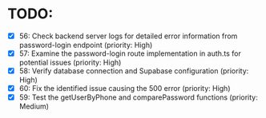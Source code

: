 # TODO:

- [x] 56: Check backend server logs for detailed error information from password-login endpoint (priority: High)
- [x] 57: Examine the password-login route implementation in auth.ts for potential issues (priority: High)
- [x] 58: Verify database connection and Supabase configuration (priority: High)
- [x] 60: Fix the identified issue causing the 500 error (priority: High)
- [x] 59: Test the getUserByPhone and comparePassword functions (priority: Medium)
